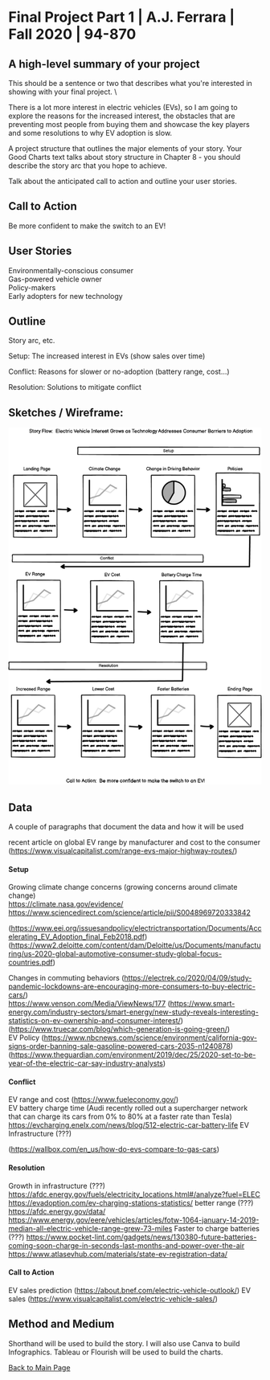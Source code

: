 
# Final Project Part 1 | A.J. Ferrara | Fall 2020 | 94-870

## A high-level summary of your project
This should be a sentence or two that describes what you're interested in showing with your final project. \

There is a lot more interest in electric vehicles (EVs), so I am going to explore the reasons for the increased interest,  the obstacles that are preventing most people from buying them and showcase the key players and some resolutions to why EV adoption is slow.

A project structure that outlines the major elements of your story.  Your Good Charts text talks about story structure in Chapter 8 - you should describe the story arc that you hope to achieve.  

Talk about the anticipated call to action and outline your user stories.  

## Call to Action
Be more confident to make the switch to an EV!

## User Stories
Environmentally-conscious consumer \
Gas-powered vehicle owner \
Policy-makers \
Early adopters for new technology


## Outline 
Story arc, etc.

 Setup:  The increased interest in EVs (show sales over time) 
 
 Conflict:  Reasons for slower or no-adoption (battery range, cost...)
 
 Resolution:  Solutions to mitigate conflict

 
## Sketches / Wireframe:


<img src="final project part 1 wf.png" width="600"/>



## Data
A couple of paragraphs that document the data and how it will be used 

recent article on global EV range by manufacturer and cost to the consumer  (https://www.visualcapitalist.com/range-evs-major-highway-routes/)

#### Setup
Growing climate change concerns (growing concerns around climate change) \
https://climate.nasa.gov/evidence/ \
https://www.sciencedirect.com/science/article/pii/S0048969720333842 

(https://www.eei.org/issuesandpolicy/electrictransportation/Documents/Accelerating_EV_Adoption_final_Feb2018.pdf) \
(https://www2.deloitte.com/content/dam/Deloitte/us/Documents/manufacturing/us-2020-global-automotive-consumer-study-global-focus-countries.pdf) 


Changes in commuting behaviors (https://electrek.co/2020/04/09/study-pandemic-lockdowns-are-encouraging-more-consumers-to-buy-electric-cars/) \
https://www.venson.com/Media/ViewNews/177 
(https://www.smart-energy.com/industry-sectors/smart-energy/new-study-reveals-interesting-statistics-on-ev-ownership-and-consumer-interest/) \
(https://www.truecar.com/blog/which-generation-is-going-green/) \
EV Policy (https://www.nbcnews.com/science/environment/california-gov-signs-order-banning-sale-gasoline-powered-cars-2035-n1240878) \
(https://www.theguardian.com/environment/2019/dec/25/2020-set-to-be-year-of-the-electric-car-say-industry-analysts)

#### Conflict
EV range and cost (https://www.fueleconomy.gov/) \
EV battery charge time (Audi recently rolled out a supercharger network that can charge its cars from 0% to 80% at a faster rate than Tesla) \
https://evcharging.enelx.com/news/blog/512-electric-car-battery-life
EV Infrastructure (???)

(https://wallbox.com/en_us/how-do-evs-compare-to-gas-cars)

#### Resolution
Growth in infrastructure (???) \
https://afdc.energy.gov/fuels/electricity_locations.html#/analyze?fuel=ELEC
https://evadoption.com/ev-charging-stations-statistics/
better range (???) \
https://afdc.energy.gov/data/
https://www.energy.gov/eere/vehicles/articles/fotw-1064-january-14-2019-median-all-electric-vehicle-range-grew-73-miles
Faster to charge batteries (???)
https://www.pocket-lint.com/gadgets/news/130380-future-batteries-coming-soon-charge-in-seconds-last-months-and-power-over-the-air
https://www.atlasevhub.com/materials/state-ev-registration-data/

#### Call to Action
EV sales prediction (https://about.bnef.com/electric-vehicle-outlook/) 
EV sales (https://www.visualcapitalist.com/electric-vehicle-sales/) 


## Method and Medium
Shorthand will be used to build the story.  I will also use Canva to build Infographics.  Tableau or Flourish will be used to build the charts.

[Back to Main Page](https://ajferrara.github.io/Telling.Stories.with.Data/)

